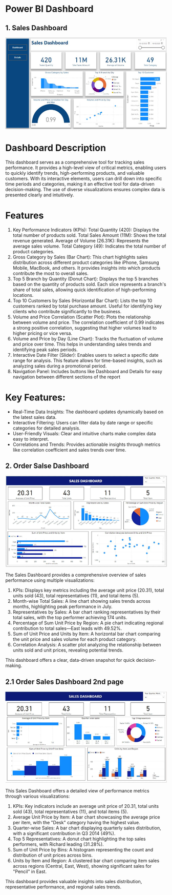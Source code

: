# Power BI Dashboard

## 1. Sales Dashboard
![Dashboard](Dash_img1.JPG)

# Dashboard Description

This dashboard serves as a comprehensive tool for tracking sales performance. It provides a high-level view of critical metrics, enabling users to quickly identify trends, high-performing products, and valuable customers. With its interactive elements, users can drill down into specific time periods and categories, making it an effective tool for data-driven decision-making. The use of diverse visualizations ensures complex data is presented clearly and intuitively.

# Features

1. Key Performance Indicators (KPIs):
Total Quantity (420): Displays the total number of products sold.
Total Sales Amount (11M): Shows the total revenue generated.
Average of Volume (26.31K): Represents the average sales volume.
Total Category (49): Indicates the total number of product categories.
2. Gross Category by Sales (Bar Chart):
This chart highlights sales distribution across different product categories like iPhone, Samsung Mobile, MacBook, and others.
It provides insights into which products contribute the most to overall sales.
3. Top 5 Branch by Quantity (Donut Chart):
Displays the top 5 branches based on the quantity of products sold.
Each slice represents a branch's share of total sales, allowing quick identification of high-performing locations.
4. Top 10 Customers by Sales (Horizontal Bar Chart):
Lists the top 10 customers ranked by total purchase amount.
Useful for identifying key clients who contribute significantly to the business.
5. Volume and Price Correlation (Scatter Plot):
Plots the relationship between volume and price.
The correlation coefficient of 0.99 indicates a strong positive correlation, suggesting that higher volumes lead to higher pricing or vice versa.
6. Volume and Price by Day (Line Chart):
Tracks the fluctuation of volume and price over time.
This helps in understanding sales trends and identifying peak sales periods.
7. Interactive Date Filter (Slider):
Enables users to select a specific date range for analysis.
This feature allows for time-based insights, such as analyzing sales during a promotional period.
8. Navigation Panel:
Includes buttons like Dashboard and Details for easy navigation between different sections of the report

# Key Features:
- Real-Time Data Insights: The dashboard updates dynamically based on the latest sales data.
- Interactive Filtering: Users can filter data by date range or specific categories for detailed analysis.
- User-Friendly Visuals: Clear and intuitive charts make complex data easy to interpret.
- Correlations and Trends: Provides actionable insights through metrics like correlation coefficient and sales trends over time.

## 2. Order Salse Dashboard 
![Dashboard](order_sales1.JPG)

The Sales Dashboard provides a comprehensive overview of sales performance using multiple visualizations:

1. KPIs: Displays key metrics including the average unit price (20.31), total units sold (43), total representatives (11), and total items (5).
2. Month-wise Total Sales: A line chart showing sales trends across months, highlighting peak performance in July.
3. Representatives by Sales: A bar chart ranking representatives by their total sales, with the top performer achieving 174 units.
4. Percentage of Sum Unit Price by Region: A pie chart indicating regional contribution to total sales—East leads with 49.52%.
5. Sum of Unit Price and Units by Item: A horizontal bar chart comparing the unit price and sales volume for each product category.
6. Correlation Analysis: A scatter plot analyzing the relationship between units sold and unit prices, revealing potential trends.
   
This dashboard offers a clear, data-driven snapshot for quick decision-making.

## 2.1 Order Sales Dashboard 2nd page 
![Dashboard](Order_sales2.JPG)

This Sales Dashboard offers a detailed view of performance metrics through various visualizations:

1. KPIs: Key indicators include an average unit price of 20.31, total units sold (43), total representatives (11), and total items (5).
2. Average Unit Price by Item: A bar chart showcasing the average price per item, with the "Desk" category having the highest value.
3. Quarter-wise Sales: A bar chart displaying quarterly sales distribution, with a significant contribution in Q3 2014 (49%).
5. Top 5 Representatives: A donut chart highlighting the top sales performers, with Richard leading (31.28%).
6. Sum of Unit Price by Bins: A histogram representing the count and distribution of unit prices across bins.
7. Units by Item and Region: A clustered bar chart comparing item sales across regions (Central, East, West), showing significant sales for "Pencil" in East.


This dashboard provides valuable insights into sales distribution, representative performance, and regional sales trends.







